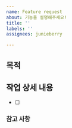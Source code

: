 ```yaml
---
name: Feature request
about: 기능을 설명해주세요!
title: ''
labels: ''
assignees: junieberry

---
```


## 목적
>

## 작업 상세 내용
- [ ]

### 참고 사항
